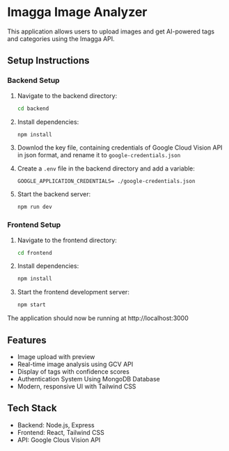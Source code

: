 # Imagga Image Analyzer

This application allows users to upload images and get AI-powered tags and categories using the Imagga API.

## Setup Instructions

### Backend Setup

1. Navigate to the backend directory:
   ```bash
   cd backend
   ```

2. Install dependencies:
   ```bash
   npm install
   ```
3. Downlod the key file, containing credentials of Google Cloud Vision API in json format, and rename it to `google-credentials.json`

4. Create a `.env` file in the backend directory and add a variable:
   ```
   GOOGLE_APPLICATION_CREDENTIALS= ./google-credentials.json
   ```

5. Start the backend server:
   ```bash
   npm run dev
   ```

### Frontend Setup

1. Navigate to the frontend directory:
   ```bash
   cd frontend
   ```

2. Install dependencies:
   ```bash
   npm install
   ```

3. Start the frontend development server:
   ```bash
   npm start
   ```

The application should now be running at http://localhost:3000

## Features

- Image upload with preview
- Real-time image analysis using GCV API
- Display of tags with confidence scores
- Authentication System Using MongoDB Database
- Modern, responsive UI with Tailwind CSS

## Tech Stack

- Backend: Node.js, Express
- Frontend: React, Tailwind CSS
- API: Google Clous Vision API
